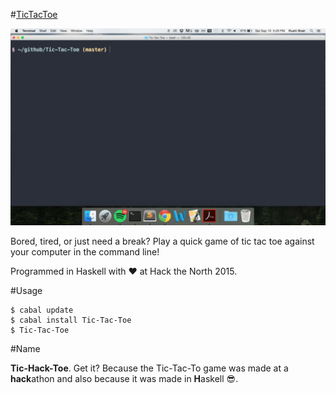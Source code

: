 #[TicTacToe](https://hackage.haskell.org/package/Tic-Tac-Toe-0.1.0.2)

![Game Gif](screen_shots/game.gif)

Bored, tired, or just need a break? Play a quick game of tic tac toe against your computer in the command line!

Programmed in Haskell with :heart: at Hack the North 2015.

#Usage

	$ cabal update
	$ cabal install Tic-Tac-Toe
	$ Tic-Tac-Toe

#Name

<b>Tic-Hack-Toe</b>. Get it? Because the Tic-Tac-To game was made at a <b>hack</b>athon and also because it was made in <b>H</b>askell :sunglasses:.

